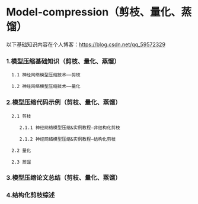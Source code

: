 # Model-compression（剪枝、量化、蒸馏）

以下基础知识内容在个人博客：https://blog.csdn.net/qq_59572329

### 1.模型压缩基础知识（剪枝、量化、蒸馏）

      1.1 神经网络模型压缩技术——剪枝

      1.2 神经网络模型压缩技术——量化

### 2.模型压缩代码示例（剪枝、量化、蒸馏）

      2.1 剪枝
   
         2.1.1 神经网络模型压缩&实例教程—非结构化剪枝
      
         2.1.2 神经网络模型压缩&实例教程—结构化剪枝
      
      2.2 量化
   
      2.3 蒸馏

### 3.模型压缩论文总结（剪枝、量化、蒸馏）

### 4.结构化剪枝综述


